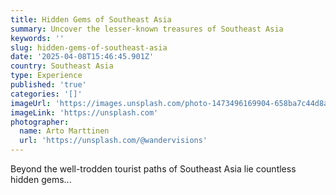 ```yaml
---
title: Hidden Gems of Southeast Asia
summary: Uncover the lesser-known treasures of Southeast Asia
keywords: ''
slug: hidden-gems-of-southeast-asia
date: '2025-04-08T15:46:45.901Z'
country: Southeast Asia
type: Experience
published: 'true'
categories: '[]'
imageUrl: 'https://images.unsplash.com/photo-1473496169904-658ba7c44d8a'
imageLink: 'https://unsplash.com'
photographer:
  name: Arto Marttinen
  url: 'https://unsplash.com/@wandervisions'
---
```









Beyond the well-trodden tourist paths of Southeast Asia lie countless hidden gems...
